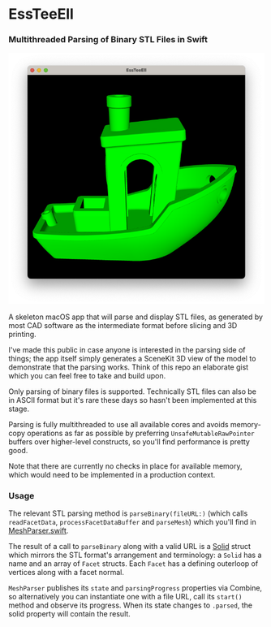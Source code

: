 # EssTeeEll
### Multithreaded Parsing of Binary STL Files in Swift

![screenshot](https://github.com/davidf2281/EssTeeEll/blob/readme-assets/Screenshot.png)

A skeleton macOS app that will parse and display STL files, as generated by most CAD software as the intermediate format before slicing and 3D printing.

I've made this public in case anyone is interested in the parsing side of things; the app itself simply generates a SceneKit 3D view of the model to demonstrate that the parsing works. Think of this repo an elaborate gist which you can feel free to take and build upon.

Only parsing of binary files is supported. Technically STL files can also be in ASCII format but it's rare these days so hasn't been implemented at this stage.

Parsing is fully multithreaded to use all available cores and avoids memory-copy operations as far as possible by preferring `UnsafeMutableRawPointer` buffers over higher-level constructs, so you'll find performance is pretty good.

Note that there are currently no checks in place for available memory, which would need to be implemented in a production context.

### Usage
The relevant STL parsing method is `parseBinary(fileURL:)` (which calls `readFacetData`, `processFacetDataBuffer` and `parseMesh`) which you'll find in [MeshParser.swift](https://github.com/davidf2281/EssTeeEll/blob/main/EssTeeEll/Model/MeshParser.swift). 

The result of a call to `parseBinary` along with a valid URL is a [Solid](https://github.com/davidf2281/EssTeeEll/blob/main/EssTeeEll/Model/Solid.swift) struct which mirrors the STL format's arrangement and terminology: a `Solid` has a name and an array of `Facet` structs. Each `Facet` has a defining outerloop of vertices along with a facet normal.

`MeshParser` publishes its `state` and `parsingProgress` properties via Combine, so alternatively you can instantiate one with a file URL, call its `start()` method and observe its progress. When its state changes to `.parsed`, the solid property will contain the result.
